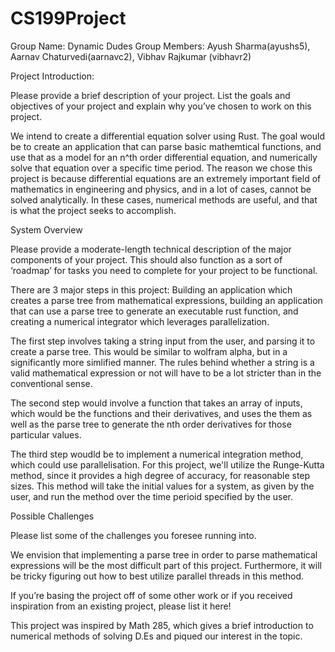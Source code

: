 # CS199Project
Group Name: Dynamic Dudes
Group Members: Ayush Sharma(ayushs5), Aarnav Chaturvedi(aarnavc2), Vibhav Rajkumar (vibhavr2)

Project Introduction:

Please provide a brief description of your project. List the goals and objectives of your project and explain why you’ve chosen to work on this project.

We intend to create a differential equation solver using Rust. The goal would be to create an application that can parse basic mathemtical functions, and use that as a model for an n^th order differential equation, and numerically solve that equation over a specific time period. The reason we chose this project is because differential equations are an extremely important field of mathematics in engineering and physics, and in a lot of cases, cannot be solved analytically. In these cases, numerical methods are useful, and that is what the project seeks to accomplish. 

System Overview

Please provide a moderate-length technical description of the major components of your project. This should also function as a sort of ‘roadmap’ for tasks you need to complete for your project to be functional.

There are 3 major steps in this project: Building an application which creates a parse tree from mathematical expressions, building an application that can use a parse tree to generate an executable rust function, and creating a numerical integrator which leverages parallelization. 

The first step involves taking a string input from the user, and parsing it to create a parse tree. This would be similar to wolfram alpha, but in a significantly more simlified manner. The rules behind whether a string is a valid mathematical expression or not will have to be a lot stricter than in the conventional sense.

The second step would involve a function that takes an array of inputs, which would be the functions and their derivatives, and uses the them as well as the parse tree to generate the nth order derivatives for those particular values.

The third step woudld be to implement a numerical integration method, which could use parallelisation. For this project, we'll utilize the Runge-Kutta method, since it provides a high degree of accuracy, for reasonable step sizes. This method will take the initial values for a system, as given by the user, and run the method over the time perioid specified by the user. 

Possible Challenges

Please list some of the challenges you foresee running into.

We envision that implementing a parse tree in order to parse mathematical expressions will be the most difficult part of this project. Furthermore, it will be tricky figuring out how to best utilize parallel threads in this method. 

If you’re basing the project off of some other work or if you received inspiration from an existing project, please list it here!

This project was inspired by Math 285, which gives a brief introduction to numerical methods of solving D.Es and piqued our interest in the topic. 
